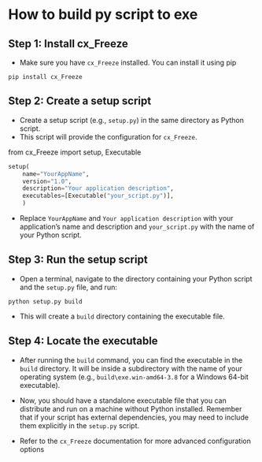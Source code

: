 # How to build py script to exe

## Step 1: Install cx_Freeze

- Make sure you have `cx_Freeze` installed. You can install it using pip

```
pip install cx_Freeze
```

## Step 2: Create a setup script

- Create a setup script (e.g., `setup.py`) in the same directory as Python script.
- This script will provide the configuration for `cx_Freeze`.

from cx_Freeze import setup, Executable
```python
setup(
    name="YourAppName",
    version="1.0",
    description="Your application description",
    executables=[Executable("your_script.py")],
    )
```
- Replace `YourAppName` and `Your application description` with your application’s name and description and `your_script.py` with the name of your Python script.

## Step 3: Run the setup script

- Open a terminal, navigate to the directory containing your Python script and the `setup.py` file, and run:
```
python setup.py build
```
- This will create a `build` directory containing the executable file.

## Step 4: Locate the executable

- After running the `build` command, you can find the executable in the `build` directory. It will be inside a subdirectory with the name of your operating system (e.g., `build\exe.win-amd64-3.8` for a Windows 64-bit executable).

- Now, you should have a standalone executable file that you can distribute and run on a machine without Python installed. Remember that if your script has external dependencies, you may need to include them explicitly in the `setup.py` script.

- Refer to the `cx_Freeze` documentation for more advanced configuration options
